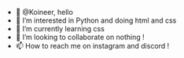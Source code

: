 - 👋 @Koineer, hello
- 👀 I’m interested in Python and doing html and css
- 🌱 I’m currently learning css
- 💞️ I’m looking to collaborate on nothing !
- 📫 How to reach me on instagram and discord !

<!---
Koineer/Koineer is a ✨ special ✨ repository because its `README.md` (this file) appears on your GitHub profile.
You can click the Preview link to take a look at your changes.
--->

